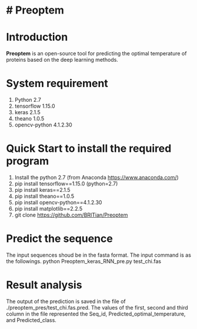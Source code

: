 # # Preoptem

Introduction
====
**Preoptem** is an open-source tool for predicting the optimal temperature of proteins based on the deep learning methods.

System requirement
=====
1. Python 2.7
2. tensorflow 1.15.0
3. keras 2.1.5
4. theano 1.0.5
5. opencv-python 4.1.2.30


Quick Start to install the required program
=====
1. Install the python 2.7 (from Anaconda https://www.anaconda.com/)
2. pip install tensorflow==1.15.0 (python=2.7)
3. pip install keras==2.1.5
4. pip install theano==1.0.5
5. pip install opencv-python==4.1.2.30
6. pip install matplotlib==2.2.5
7. git clone https://github.com/BRITian/Preoptem

Predict the sequence 
====
The input sequences shoud be in the fasta format. The input command is as the followings.
python Preoptem_keras_RNN_pre.py test_chi.fas


Result analysis 
====
The output of the prediction is saved in the file of ./preoptem_pres/test_chi.fas.pred.
The values of the first, second and third column in the file  represented the Seq_id, Predicted_optimal_temperature, and Predicted_class.
